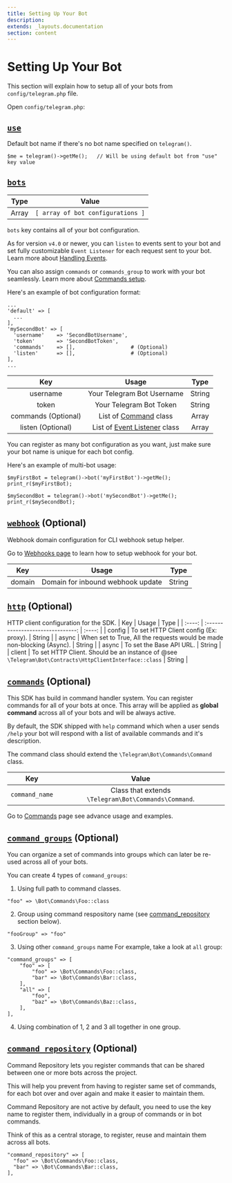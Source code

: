 ```yaml
---
title: Setting Up Your Bot
description:
extends: _layouts.documentation
section: content
---
```


# Setting Up Your Bot

This section will explain how to setup all of your bots from `config/telegram.php` file.

Open `config/telegram.php`:

## <a name="use"></a>[`use`](#use)

Default bot name if there's no bot name specified on `telegram()`.

```
$me = telegram()->getMe();   // Will be using default bot from "use" key value
```

## <a name="bots"></a>[`bots`](#bots)

| Type  | Value                             |
| ----- | --------------------------------- |
| Array | `[ array of bot configurations ]` |

`bots` key contains all of your bot configuration.

As for version `v4.0` or newer, you can `listen` to events sent to your bot and set fully customizable `Event Listener` for each request sent to your bot. Learn more about [Handling Events]().

You can also assign `commands` or `commands_group` to work with your bot seamlessly. Learn more about [Commands setup]().

Here's an example of bot configuration format:

```
...
'default' => [
  ...
],
'mySecondBot' => [
  'username'    => 'SecondBotUsername',
  'token'       => 'SecondBotToken',
  'commands'    => [],                  # (Optional)
  'listen'      => [],                  # (Optional)
],
...
```

|         Key         |               Usage                |  Type  |
| :-----------------: | :--------------------------------: | :----: |
|      username       |     Your Telegram Bot Username     | String |
|        token        |      Your Telegram Bot Token       | String |
| commands (Optional) | List of [Command](#commands) class | Array  |
|  listen (Optional)  |  List of [Event Listener]() class  | Array  |

You can register as many bot configuration as you want, just make sure your bot name is unique for each bot config.

Here's an example of multi-bot usage:

```
$myFirstBot = telegram()->bot('myFirstBot')->getMe();
print_r($myFirstBot);

$mySecondBot = telegram()->bot('mySecondBot')->getMe();
print_r($mySecondBot);
```

## <a name="webhook"></a>[`webhook`](#webhook) (Optional)

Webhook domain configuration for CLI webhook setup helper.

Go to [Webhooks page]() to learn how to setup webhook for your bot.

|  Key   |               Usage               |  Type  |
| :----: | :-------------------------------: | :----: |
| domain | Domain for inbound webhook update | String |

## <a name="http"></a>[`http`](#http) (Optional)

HTTP client configuration for the SDK.
| Key | Usage | Type |
| :----: | :-------------------------------: | :----: |
| config | To set HTTP Client config (Ex: proxy). | String |
| async | When set to True, All the requests would be made non-blocking (Async). | String |
| async | To set the Base API URL. | String |
| client | To set HTTP Client. Should be an instance of @see `\Telegram\Bot\Contracts\HttpClientInterface::class` | String |

## <a name="commands"></a>[`commands`](#commands) (Optional)

This SDK has build in command handler system. You can register commands for all of your bots at once. This array will be applied as **global command** across all of your bots and will be always active.

By default, the SDK shipped with `help` command which when a user sends `/help` your bot will respond with a list of available commands and it's description.

The command class should extend the `\Telegram\Bot\Commands\Command` class.

|      Key       |                        Value                         |
| :------------: | :--------------------------------------------------: |
| `command_name` | Class that extends `\Telegram\Bot\Commands\Command`. |

Go to [Commands]() page see advance usage and examples.

## <a name="command_groups"></a>[`command_groups`](#command_groups) (Optional)

You can organize a set of commands into groups which can later be re-used across all of your bots.

You can create 4 types of `command_groups`:

1. Using full path to command classes.

```
"foo" => \Bot\Commands\Foo::class
```

2. Group using command respository name (see [command_repository](#command_repository) section below).

```
"fooGroup" => "foo"
```

3. Using other `command_groups` name
   For example, take a look at `all` group:

```
"command_groups" => [
    "foo" => [
        "foo" => \Bot\Commands\Foo::class,
        "bar" => \Bot\Commands\Bar::class,
    ],
    "all" => [
        "foo",
        "baz" => \Bot\Commands\Baz::class,
    ],
],
```

4. Using combination of 1, 2 and 3 all together in one group.

## <a name="command_repository"></a>[`command_repository`](#command_repository) (Optional)

Command Repository lets you register commands that can be shared between one or more bots across the project.

This will help you prevent from having to register same set of commands, for each bot over and over again and make it easier to maintain them.

Command Repository are not active by default, you need to use the key name to register them, individually in a group of commands or in bot commands.

Think of this as a central storage, to register, reuse and maintain them across all bots.

```
"command_repository" => [
  "foo" => \Bot\Commands\Foo::class,
  "bar" => \Bot\Commands\Bar::class,
],
```

